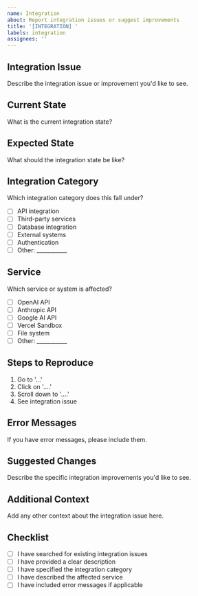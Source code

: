 ```yaml
---
name: Integration
about: Report integration issues or suggest improvements
title: '[INTEGRATION] '
labels: integration
assignees: ''
---
```


## Integration Issue
Describe the integration issue or improvement you'd like to see.

## Current State
What is the current integration state?

## Expected State
What should the integration state be like?

## Integration Category
Which integration category does this fall under?
- [ ] API integration
- [ ] Third-party services
- [ ] Database integration
- [ ] External systems
- [ ] Authentication
- [ ] Other: ___________

## Service
Which service or system is affected?
- [ ] OpenAI API
- [ ] Anthropic API
- [ ] Google AI API
- [ ] Vercel Sandbox
- [ ] File system
- [ ] Other: ___________

## Steps to Reproduce
1. Go to '...'
2. Click on '....'
3. Scroll down to '....'
4. See integration issue

## Error Messages
If you have error messages, please include them.

## Suggested Changes
Describe the specific integration improvements you'd like to see.

## Additional Context
Add any other context about the integration issue here.

## Checklist
- [ ] I have searched for existing integration issues
- [ ] I have provided a clear description
- [ ] I have specified the integration category
- [ ] I have described the affected service
- [ ] I have included error messages if applicable